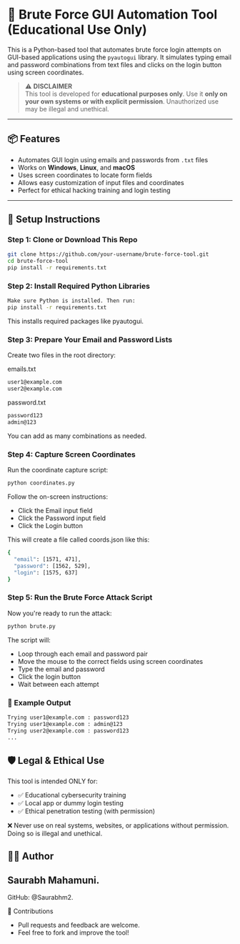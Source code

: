 # 🔐 Brute Force GUI Automation Tool (Educational Use Only)

This is a Python-based tool that automates brute force login attempts on GUI-based applications using the `pyautogui` library. It simulates typing email and password combinations from text files and clicks on the login button using screen coordinates.

> ⚠️ **DISCLAIMER**  
> This tool is developed for **educational purposes only**. Use it **only on your own systems or with explicit permission**. Unauthorized use may be illegal and unethical.

---

## 📦 Features

- Automates GUI login using emails and passwords from `.txt` files
- Works on **Windows**, **Linux**, and **macOS**
- Uses screen coordinates to locate form fields
- Allows easy customization of input files and coordinates
- Perfect for ethical hacking training and login testing

---


## 🔧 Setup Instructions

### Step 1: Clone or Download This Repo

```bash
git clone https://github.com/your-username/brute-force-tool.git
cd brute-force-tool
pip install -r requirements.txt
```

### Step 2: Install Required Python Libraries

```bash
Make sure Python is installed. Then run:
pip install -r requirements.txt
```
This installs required packages like pyautogui.

### Step 3: Prepare Your Email and Password Lists
Create two files in the root directory:

emails.txt
```bash
user1@example.com
user2@example.com
```
password.txt
```bash
password123
admin@123
```
You can add as many combinations as needed.

### Step 4: Capture Screen Coordinates
Run the coordinate capture script:

```bash
python coordinates.py
```

Follow the on-screen instructions:

- Click the Email input field
- Click the Password input field
- Click the Login button

This will create a file called coords.json like this:
```bash
{
  "email": [1571, 471],
  "password": [1562, 529],
  "login": [1575, 637]
}
```

### Step 5: Run the Brute Force Attack Script
Now you're ready to run the attack:

```bash
python brute.py
```


The script will:

- Loop through each email and password pair
- Move the mouse to the correct fields using screen coordinates
- Type the email and password
- Click the login button
- Wait between each attempt

### 📌 Example Output

```bash
Trying user1@example.com : password123  
Trying user1@example.com : admin@123  
Trying user2@example.com : password123  
...
```


## 🛡️ Legal & Ethical Use
This tool is intended ONLY for:

- ✅ Educational cybersecurity training
- ✅ Local app or dummy login testing
- ✅ Ethical penetration testing (with permission)

❌ Never use on real systems, websites, or applications without permission. Doing so is illegal and unethical.

## 🙋‍♂️ Author
  Saurabh Mahamuni.
---
  GitHub: @Saurabhm2.

🌟 Contributions
- Pull requests and feedback are welcome.
- Feel free to fork and improve the tool!
